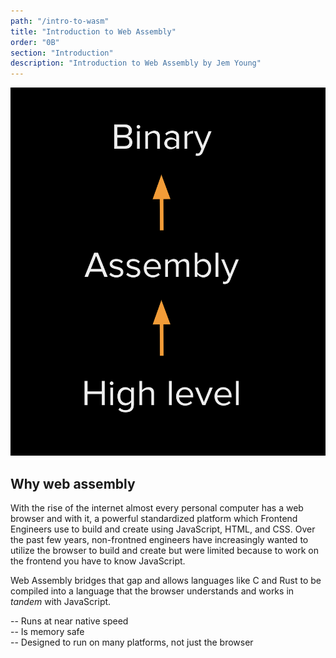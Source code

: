 ```yaml
---
path: "/intro-to-wasm"
title: "Introduction to Web Assembly"
order: "0B"
section: "Introduction"
description: "Introduction to Web Assembly by Jem Young"
---
```

![low to high](./images/lowhigh.png)

## Why web assembly
With the rise of the internet almost every personal computer has a web browser and with it, a powerful standardized platform which Frontend Engineers use to build and create using JavaScript, HTML, and CSS. Over the past few years, non-frontned engineers have increasingly wanted to utilize the browser to build and create but were limited because to work on the frontend you have to know JavaScript.

Web Assembly bridges that gap and allows languages like C and Rust to be compiled into a language that the browser understands and works in _tandem_ with JavaScript.

-- Runs at near native speed\
-- Is memory safe\
-- Designed to run on many platforms, not just the browser
